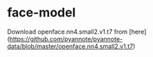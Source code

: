 # face-model
Download openface.nn4.small2.v1.t7 from [here] (https://github.com/pyannote/pyannote-data/blob/master/openface.nn4.small2.v1.t7)
